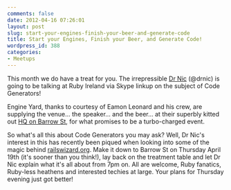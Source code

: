 ```yaml
---
comments: false
date: 2012-04-16 07:26:01
layout: post
slug: start-your-engines-finish-your-beer-and-generate-code
title: Start your Engines, Finish your Beer, and Generate Code!
wordpress_id: 388
categories:
- Meetups
---
```


This month we do have a treat for you. The irrepressible [Dr Nic](http://drnicwilliams.com/) (@drnic) is going to be talking at Ruby Ireland via Skype linkup on the subject of Code Generators!

Engine Yard, thanks to courtesy of Eamon Leonard and his crew, are supplying the venue... the speaker... and the beer... at their superbly kitted out [HQ on Barrow St](http://maps.google.com/maps?q=35+Barrow+St.+Dublin+4,+ireland&hl=en&ll=53.340893,-6.237273&spn=0.015092,0.034847&sll=37.780991,-122.39559&sspn=0.004994,0.008712&vpsrc=6&hnear=35+Barrow+St,+Dublin+4,+Ireland&t=h&z=15), for what promises to be a turbo-charged event.

So what's all this about Code Generators you may ask? Well, Dr Nic's interest in this has recently been piqued when looking into some of the magic behind [railswizard.org](http://railswizard.org). Make it down to Barrow St on Thursday April 19th (it's sooner than you think!), lay back on the treatment table and let Dr Nic explain what it's all about from 7pm on. All are welcome, Ruby fanatics, Ruby-less heathens and interested techies at large. Your plans for Thursday evening just got better!
